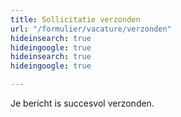 ```yaml
---
title: Sollicitatie verzonden
url: "/formulier/vacature/verzonden"
hideinsearch: true
hideingoogle: true
hideinsearch: true
hideingoogle: true

---
```

Je bericht is succesvol verzonden.